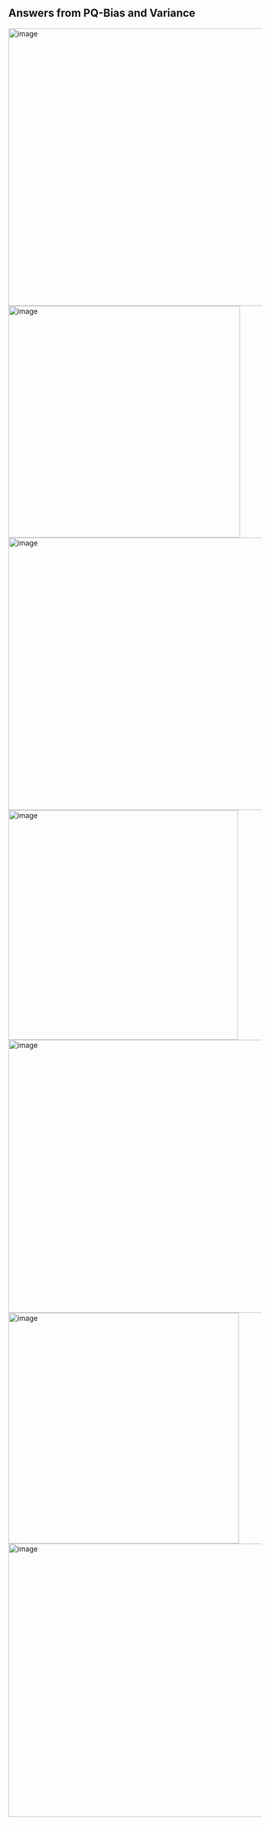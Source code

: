## Answers from PQ-Bias and Variance
<img width="552" alt="image" src="https://github.com/haomail/Advanced-ML/assets/141924190/e53cdf0a-32ae-49e8-95c9-eb95432e18d1">
<img width="461" alt="image" src="https://github.com/haomail/Advanced-ML/assets/141924190/6aee9d24-5480-4dc6-a570-865e9b73c6ce">
<img width="542" alt="image" src="https://github.com/haomail/Advanced-ML/assets/141924190/a13eb36a-cbb3-43d4-9492-3fbffab4e05d">
<img width="457" alt="image" src="https://github.com/haomail/Advanced-ML/assets/141924190/479f82bb-e8ac-448c-b957-e3d71d2075a5">
<img width="543" alt="image" src="https://github.com/haomail/Advanced-ML/assets/141924190/a5f12d02-2ae0-4cbf-ab44-7eeae9f571a1">
<img width="459" alt="image" src="https://github.com/haomail/Advanced-ML/assets/141924190/e6bdbc76-1825-4d44-b8eb-432d3f344b50">
<img width="544" alt="image" src="https://github.com/haomail/Advanced-ML/assets/141924190/8254ef91-644e-43d3-a3a7-3ce01a0548d2">
